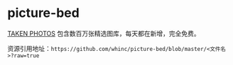 # picture-bed

[TAKEN PHOTOS](https://taken.photos/) 包含数百万张精选图库，每天都在新增，完全免费。

资源引用地址：`https://github.com/whinc/picture-bed/blob/master/<文件名>?raw=true`

